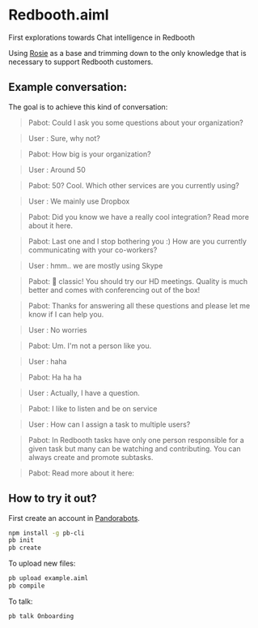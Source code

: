 # Redbooth.aiml

First explorations towards Chat intelligence in Redbooth

Using [Rosie](https://github.com/pandorabots/rosie) as a base and trimming down to
the only knowledge that is necessary to support Redbooth customers.

## Example conversation:

The goal is to achieve this kind of conversation:

> Pabot: Could I ask you some questions about your organization?

> User : Sure, why not?

> Pabot: How big is your organization?

> User : Around 50

> Pabot: 50? Cool. Which other services are you currently using?

> User : We mainly use Dropbox

> Pabot: Did you know we have a really cool integration? Read more about it here.

> Pabot: Last one and I stop bothering you :) How are you currently communicating with your co-workers?

> User : hmm.. we are mostly using Skype

> Pabot: :tophat: classic! You should try our HD meetings. Quality is much better and comes with conferencing out of the box!

> Pabot: Thanks for answering all these questions and please let me know if I can help you.

> User : No worries

> Pabot: Um. I'm not a person like you.

> User : haha

> Pabot: Ha ha ha

> User : Actually, I have a question.

> Pabot: I like to listen and be on service

> User : How can I assign a task to multiple users?

> Pabot: In Redbooth tasks have only one person responsible for a given task but many can be watching and contributing. You can always create and promote subtasks.

> Pabot: Read more about it here:

## How to try it out?

First create an account in [Pandorabots](https://developer.pandorabots.com/).

```bash
npm install -g pb-cli
pb init
pb create
```

To upload new files:

```bash
pb upload example.aiml
pb compile
```

To talk:

```bash
pb talk Onboarding
```
